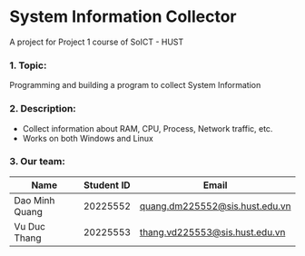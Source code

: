 # System Information Collector
A project for Project 1 course of SoICT - HUST
### 1. Topic:
Programming and building a program to collect System Information 

### 2. Description:
- Collect information about RAM, CPU, Process, Network traffic, etc.
- Works on both Windows and Linux

### 3. Our team:
| Name              |  Student ID |  Email                        | 
|-------------------|-------------|-------------------------------|
| Dao Minh Quang    | 20225552    | quang.dm225552@sis.hust.edu.vn|
| Vu Duc Thang      | 20225553    | thang.vd225553@sis.hust.edu.vn|

